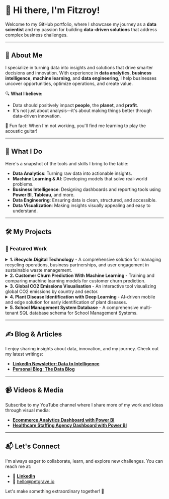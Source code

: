 # 👋 Hi there, I'm Fitzroy!  

Welcome to my GitHub portfolio, where I showcase my journey as a **data scientist** and my passion for building **data-driven solutions** that address complex business challenges.  

---

## 🚀 About Me  
I specialize in turning data into insights and solutions that drive smarter decisions and innovation. With experience in **data analytics**, **business intelligence**, **machine learning**, and **data engineering**, I help businesses uncover opportunities, optimize operations, and create value.  

🔍 **What I believe:**  
- Data should positively impact **people**, the **planet**, and **profit**.  
- It's not just about analysis—it's about making things better through data-driven innovation.  

🎸 Fun fact: When I'm not working, you'll find me learning to play the acoustic guitar!  

---

## 📌 What I Do  
Here's a snapshot of the tools and skills I bring to the table:  
- **Data Analytics**: Turning raw data into actionable insights.  
- **Machine Learning & AI**: Developing models that solve real-world problems.  
- **Business Intelligence**: Designing dashboards and reporting tools using **Power BI**, **Tableau**, and more.  
- **Data Engineering**: Ensuring data is clean, structured, and accessible.  
- **Data Visualization**: Making insights visually appealing and easy to understand.  

---

## 🛠️ My Projects  

### 🌟 Featured Work  

<details>
<summary><strong>1. iRecycle.Digital Technology</strong> - A comprehensive solution for managing recycling operations, business partnerships, and user engagement in sustainable waste management.</summary>
<p>
  
![iRecycle Digital](https://github.com/fitzroypet/recycling-database/blob/main/Screenshot%202024-10-15%20at%2009.59.11.png)

[🌐 View Repository](https://github.com/fitzroypet/recycling-database)
</p>
</details> 

<details>
<summary><strong>2. Customer Churn Prediction With Machine Learning </strong> - Training and comparing machine learning models for customer churn prediction.</summary>
<p>

![Machine Learning Screenshot](https://github.com/fitzroypet/Predicting-Customer-Churn-With-Machine-Learning/blob/main/Screenshot%202024-11-20%20at%2018.47.05.png) 

[🌐 View Repository](https://github.com/fitzroypet/Predicting-Customer-Churn-With-Machine-Learning)  
</p>
</details>  

<details>
<summary><strong>3. Global CO2 Emissions Visualisation </strong> - An interactive tool visualizing global CO2 emissions by country and sector.</summary>
<p>

![CO2 Emissions Visualisation Screenshot](https://github.com/fitzroypet/Data-Visualisation/blob/main/Screenshot%202024-11-20%20at%2018.20.05.png)  

[🌐 View Repository](https://github.com/fitzroypet/Data-Visualisation)
[🌐 View Infographic](https://infogram.com/ghg-emissions-since-the-kyoto-protocol-1hzj4o3wkv1x34p?live) 
</p>
</details>  

<details>
<summary><strong>4. Plant Disease Identification with Deep Learning </strong> - AI-driven mobile and edge solution for early identification of plant diseases.</summary>
<p>

![Plant Disease Identification Screenshot](https://github.com/fitzroypet/Computer-Vision-Model-For-Plant-Disease-Identification/blob/main/Screenshot%202023-01-11%20at%2002.41.08.png) 

[🌐 View Repository](https://github.com/fitzroypet/Computer-Vision-Model-For-Plant-Disease-Identification)  
</p>
</details>  

<details>
<summary><strong>5. School Management System Database</strong> - A comprehensive multi-tenant SQL database schema for School Management Systems.</summary>
<p>
  
![Student Dashboard Screenshot](https://github.com/fitzroypet/school-management-db/blob/main/Screenshot%202024-11-20%20at%2019.15.54.png)

[🌐 View Repository](https://github.com/fitzroypet/school-management-db)
</p>
</details>  

---

## ✍️ Blog & Articles  
I enjoy sharing insights about data, innovation, and my journey. Check out my latest writings:  

- **[LinkedIn Newsletter: Data to Intelligence](https://www.linkedin.com/newsletters/data-to-intelligence-7093757073217200128/)**
- **[Personal Blog: The Data Blog](https://www.petgrave.io/blog)**

---

## 📹 Videos & Media  
Subscribe to my YouTube channel where I share more of my work and ideas through visual media:  

- **[Ecommerce Analytics Dashboard with Power BI](https://www.youtube.com/watch?v=t-uQcAL_CzE)**  
- **[Healthcare Staffing Agency Dashboard with Power BI](https://www.youtube.com/watch?v=Vzy4LmIQwBw&t=27s)** 

---

## 📬 Let's Connect  
I'm always eager to collaborate, learn, and explore new challenges. You can reach me at:  
- 💼 **[LinkedIn](https://linkedin.com/in/fitzroypetgrave)**  
- 📧 hello@petgrave.io  

Let's make something extraordinary together! 🚀  
